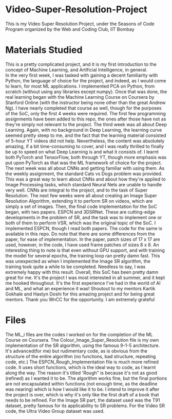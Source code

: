 # Video-Super-Resolution-Project
This is my Video Super Resolution Project, under the Seasons of Code Program organized by the Web and Coding Club, IIT Bombay

# Materials Studied
This is a pretty complicated project, and it is my first introduction to the concept of Machine Learning, and Artificial Intelligence, in general.  
In the very first week, I was tasked with gaining a decent familiarity with Python, the language of choice for the project, and indeed, as I would come to learn, for most ML applications. I implemented PCA on Python, from scratch (without using any libraries except numpy). 
Once that was done, the real learning began with the Machine Learning Course on Coursera by Stanford Online (with the instructor being none other than the great Andrew Ng). I have nearly completed that course as well, though for the purposes of the SoC, only the first 4 weeks were required. The first few programming assignments have been added to this repo, the ones after those have not as they're simply not relevant to the project.
The third week was all about Deep Learning. Again, with no background in Deep Learning, the learning curve seemed pretty steep to me, and the fact that the learning material consisted of 5-hour YT videos did not help. Nevertheless, the content was absolutely amazing, if a bit time-consuming to cover, and I was really thrilled to finally be up to speed on what Deep Learning is and what it consists of. I learnt both PyTorch and TensorFlow, both through YT, though more emphasis was put upon PyTorch as that was the ML framework of choice for the project.
The next week was all about CNNs and getting familiar with using them. As the weekly assignment, the standard Cats vs Dogs problem was provided. This was a great way to learn about CNNs and about how they're applied to Image Processing tasks, which standard Neural Nets are unable to handle very well. CNNs are integral to the project, and to the task of Super Resolution.
The next few weeks were all about creating an Image Super Resolution Algorithm, extending it to perform SR on videos, which are simply a set of images.
Then, the final code implementation for the SoC began, with two papers. ESPCN and 3DSRNet. These are cutting-edge developments in the problem of SR, and the task was to implement one or both of them to perform VSR, which was the original topic of the SoC. I implemented ESPCN, though I read both papers. The code for the same is available in this repo. Do note that there are some differences from the paper, for ease of implementation. In the paper, patch sizes of 17 x 17 are used, however, in the code, I have used frame patches of sizes 8 x 8.
An interesting thing to note is that even without GPU support, and with training the model for several epochs, the training loop ran pretty damn fast. This was unexpected as when I implemented the Image SR algorithm, the training took quite a while to be completed. Needless to say, I was extremely happy with this result.
Overall, this SoC has been pretty damn great for me. It's the project I was most interested in all summer, and it kept me hooked throughout. It's the first experience I've had in the world of AI and ML, and what an experience it was! Shoutout to my mentors Kartik Gokhale and Hastyn Doshi for this amazing project and for being great mentors. Thank you WnCC for the opportunity. I am extremely grateful

# Files
The ML_i files are the codes I worked on for the completion of the ML Course on Coursera.
The Colour_Image_Super_Resolution file is my own implementation of the SR algorithm, using the famous 9-1-5 architecture. It's advanced(for me) but rudimentary code, as is obvious from the structure of the entire algorithm (no functions, bad structure, repeating code, etc.)
The ESPCN_Rough_Implementation file is much more refined code. It uses short functions, which is the ideal way to code, as I learnt along the way. The reason it's titled 'Rough" is because it's not as good (refined) as I wanted it to be. The algorithm works fine, but the final portions are not encapsulated within functions (not enough time, as the deadline was nearing) which is how I would like it to be. I intend to improve it after the project is over, which is why it's only like the first draft of a book that needs to be refined.
For the Image SR part, the dataset used was the T91 dataset, pretty famous for its applicability to SR problems.
For the Video SR code, the Ultra Video Group dataset was used.
